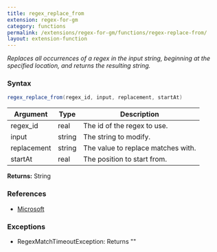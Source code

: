 ```yaml
---
title: regex_replace_from
extension: regex-for-gm
category: functions
permalink: /extensions/regex-for-gm/functions/regex-replace-from/
layout: extension-function
---
```


_Replaces all occurrences of a regex in the input string, beginning at the specified location, and returns the resulting string._

### Syntax ###
```cs
regex_replace_from(regex_id, input, replacement, startAt)
```

| Argument | Type | Description |
| --- | --- | --- |
| regex_id | real | The id of the regex to use. |
| input | string | The string to modify. |
| replacement | string | The value to replace matches with. |
| startAt | real | The position to start from. |

**Returns:** String

### References ###

* [Microsoft](https://docs.microsoft.com/en-us/dotnet/api/system.text.regularexpressions.regex.replace?view=netframework-4.7#System_Text_RegularExpressions_Regex_Replace_System_String_System_String_System_Int32_System_Int32_)

### Exceptions ###

* RegexMatchTimeoutException: Returns ""

